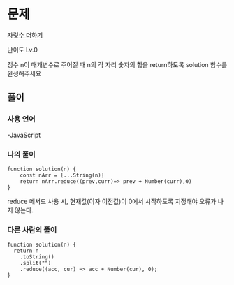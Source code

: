 # 문제

[자릿수 더하기](https://school.programmers.co.kr/learn/courses/30/lessons/120906)

난이도 Lv.0

정수 n이 매개변수로 주어질 때 n의 각 자리 숫자의 합을 return하도록 solution 함수를 완성해주세요

## 풀이

### 사용 언어

-JavaScript

### 나의 풀이

```
function solution(n) {
    const nArr = [...String(n)]
    return nArr.reduce((prev,curr)=> prev + Number(curr),0)
}
```

reduce 메서드 사용 시, 현재값(이자 이전값)이 0에서 시작하도록 지정해야 오류가 나지 않는다.

### 다른 사람의 풀이

```
function solution(n) {
  return n
    .toString()
    .split("")
    .reduce((acc, cur) => acc + Number(cur), 0);
}
```
